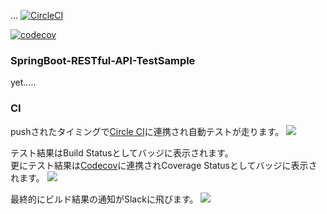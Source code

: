 ...
[![CircleCI](https://circleci.com/gh/kenichi-nagaoka/spring-boot-restful-api-test.svg?style=shield)](https://circleci.com/gh/kenichi-nagaoka/spring-boot-restful-api-test)

[![codecov](https://codecov.io/gh/kenichi-nagaoka/spring-boot-restful-api-test/branch/master/graph/badge.svg)](https://codecov.io/gh/kenichi-nagaoka/spring-boot-restful-api-test)

### SpringBoot-RESTful-API-TestSample

yet.....

### CI

pushされたタイミングで[Circle CI](https://circleci.com/gh/kenichi-nagaoka/spring-boot-restful-api-test)に連携され自動テストが走ります。
<img src="https://github.com/kenichi-nagaoka/spring-boot-restful-api-test/blob/feature-1/2.png">

テスト結果はBuild Statusとしてバッジに表示されます。<br />
更にテスト結果は[Codecov](https://codecov.io/gh/kenichi-nagaoka/spring-boot-restful-api-test)に連携されCoverage Statusとしてバッジに表示されます。
<img src="https://github.com/kenichi-nagaoka/spring-boot-restful-api-test/blob/feature-1/21.png">

最終的にビルド結果の通知がSlackに飛びます。
<img src="https://github.com/kenichi-nagaoka/spring-boot-restful-api-test/blob/feature-1/%E7%84%A1%E9%A1%8C.png">
